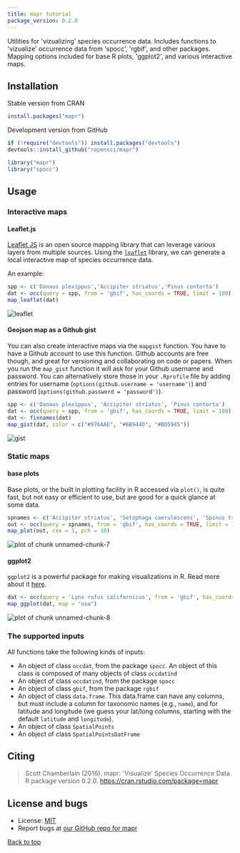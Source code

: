 ```yaml
---
title: mapr tutorial
package_version: 0.2.0
---
```




Utilities for 'vizualizing' species occurrence data. Includes functions to 'vizualize' occurrence data from 'spocc', 'rgbif', and other packages. Mapping options included for base R plots, 'ggplot2', and various interactive maps.

<section id="installation">

## Installation

Stable version from CRAN


```r
install.packages("mapr")
```

Development version from GitHub


```r
if (!require("devtools")) install.packages("devtools")
devtools::install_github("ropensci/mapr")
```


```r
library("mapr")
library("spocc")
```

<section id="usage">

## Usage

### Interactive maps

#### Leaflet.js

[Leaflet JS](http://leafletjs.com/) is an open source mapping library that can leverage various layers from multiple sources. Using the [`leaflet`](http://cran.rstudio.com/package=leaflet) library, we can generate a local interactive map of species occurrence data.

An example:


```r
spp <- c('Danaus plexippus','Accipiter striatus','Pinus contorta')
dat <- occ(query = spp, from = 'gbif', has_coords = TRUE, limit = 100)
map_leaflet(dat)
```

![leaflet](../assets/tutorial-images/mapr/leaflet.png)

#### Geojson map as a Github gist

You can also create interactive maps via the `mapgist` function. You have to have a Github account to use this function. Github accounts are free though, and great for versioning and collaborating on code or papers. When you run the `map_gist` function it will ask for your Github username and password. You can alternatively store those in your `.Rprofile` file by adding entries for username (`options(github.username = 'username')`) and password (`options(github.password = 'password')`).


```r
spp <- c('Danaus plexippus', 'Accipiter striatus', 'Pinus contorta')
dat <- occ(query = spp, from = 'gbif', has_coords = TRUE, limit = 100)
dat <- fixnames(dat)
map_gist(dat, color = c("#976AAE", "#6B944D", "#BD5945"))
```

![gist](../assets/tutorial-images/mapr/gist.png)

### Static maps

#### base plots

Base plots, or the built in plotting facility in R accessed via `plot()`, is quite fast, but not easy or efficient to use, but are good for a quick glance at some data.


```r
spnames <- c('Accipiter striatus', 'Setophaga caerulescens', 'Spinus tristis')
out <- occ(query = spnames, from = 'gbif', has_coords = TRUE, limit = 100)
map_plot(out, cex = 1, pch = 10)
```

![plot of chunk unnamed-chunk-7](../assets/tutorial-images/mapr/unnamed-chunk-7-1.png)

#### ggplot2

`ggplot2` is a powerful package for making visualizations in R. Read more about it [here](https://cran.rstudio.com/web/packages/ggplot2/).


```r
dat <- occ(query = 'Lynx rufus californicus', from = 'gbif', has_coords = TRUE, limit = 200)
map_ggplot(dat, map = "usa")
```

![plot of chunk unnamed-chunk-8](../assets/tutorial-images/mapr/unnamed-chunk-8-1.png)

### The supported inputs

All functions take the following kinds of inputs:

* An object of class `occdat`, from the package `spocc`. An object of
this class is composed of many objects of class `occdatind`
* An object of class `occdatind`, from the package `spocc`
* An object of class `gbif`, from the package `rgbif`
* An object of class `data.frame`. This data.frame can have any columns, but
must include a column for taxonomic names (e.g., `name`), and for latitude
and longitude (we guess your lat/long columns, starting with the default
`latitude` and `longitude`).
* An object of class `SpatialPoints`
* An object of class `SpatialPointsDatFrame`

<section id="citing">

## Citing

> Scott Chamberlain (2016). mapr: 'Visualize' Species Occurrence Data. R package version 0.2.0. https://cran.rstudio.com/package=mapr


<section id="license_bugs">

## License and bugs

* License: [MIT](http://opensource.org/licenses/MIT)
* Report bugs at [our GitHub repo for mapr](https://github.com/ropensci/mapr/issues?state=open)


[Back to top](#top)
